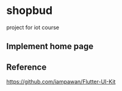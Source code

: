 # shopbud

project for iot course

## Implement home page

## Reference
https://github.com/iampawan/Flutter-UI-Kit
